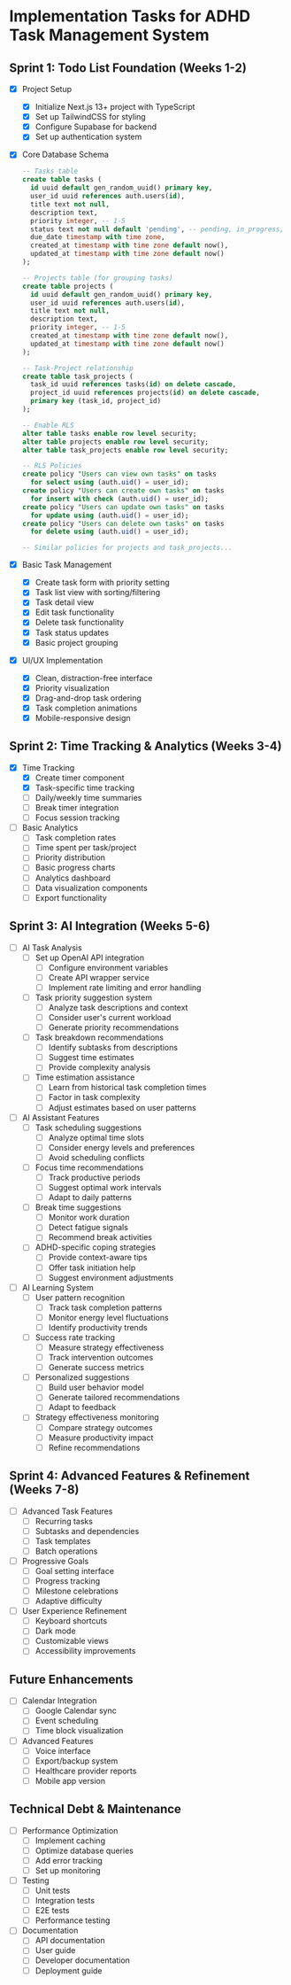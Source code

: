 # Implementation Tasks for ADHD Task Management System

## Sprint 1: Todo List Foundation (Weeks 1-2)
- [x] Project Setup
  - [x] Initialize Next.js 13+ project with TypeScript
  - [x] Set up TailwindCSS for styling
  - [x] Configure Supabase for backend
  - [x] Set up authentication system

- [x] Core Database Schema
  ```sql
  -- Tasks table
  create table tasks (
    id uuid default gen_random_uuid() primary key,
    user_id uuid references auth.users(id),
    title text not null,
    description text,
    priority integer, -- 1-5
    status text not null default 'pending', -- pending, in_progress, completed
    due_date timestamp with time zone,
    created_at timestamp with time zone default now(),
    updated_at timestamp with time zone default now()
  );

  -- Projects table (for grouping tasks)
  create table projects (
    id uuid default gen_random_uuid() primary key,
    user_id uuid references auth.users(id),
    title text not null,
    description text,
    priority integer, -- 1-5
    created_at timestamp with time zone default now(),
    updated_at timestamp with time zone default now()
  );

  -- Task-Project relationship
  create table task_projects (
    task_id uuid references tasks(id) on delete cascade,
    project_id uuid references projects(id) on delete cascade,
    primary key (task_id, project_id)
  );

  -- Enable RLS
  alter table tasks enable row level security;
  alter table projects enable row level security;
  alter table task_projects enable row level security;

  -- RLS Policies
  create policy "Users can view own tasks" on tasks
    for select using (auth.uid() = user_id);
  create policy "Users can create own tasks" on tasks
    for insert with check (auth.uid() = user_id);
  create policy "Users can update own tasks" on tasks
    for update using (auth.uid() = user_id);
  create policy "Users can delete own tasks" on tasks
    for delete using (auth.uid() = user_id);

  -- Similar policies for projects and task_projects...
  ```

- [x] Basic Task Management
  - [x] Create task form with priority setting
  - [x] Task list view with sorting/filtering
  - [x] Task detail view
  - [x] Edit task functionality
  - [x] Delete task functionality
  - [x] Task status updates
  - [x] Basic project grouping

- [x] UI/UX Implementation
  - [x] Clean, distraction-free interface
  - [x] Priority visualization
  - [x] Drag-and-drop task ordering
  - [x] Task completion animations
  - [x] Mobile-responsive design

## Sprint 2: Time Tracking & Analytics (Weeks 3-4)
- [x] Time Tracking
  - [x] Create timer component
  - [x] Task-specific time tracking
  - [ ] Daily/weekly time summaries
  - [ ] Break timer integration
  - [ ] Focus session tracking

- [ ] Basic Analytics
  - [ ] Task completion rates
  - [ ] Time spent per task/project
  - [ ] Priority distribution
  - [ ] Basic progress charts
  - [ ] Analytics dashboard
  - [ ] Data visualization components
  - [ ] Export functionality

## Sprint 3: AI Integration (Weeks 5-6)
- [ ] AI Task Analysis
  - [ ] Set up OpenAI API integration
    - [ ] Configure environment variables
    - [ ] Create API wrapper service
    - [ ] Implement rate limiting and error handling
  - [ ] Task priority suggestion system
    - [ ] Analyze task descriptions and context
    - [ ] Consider user's current workload
    - [ ] Generate priority recommendations
  - [ ] Task breakdown recommendations
    - [ ] Identify subtasks from descriptions
    - [ ] Suggest time estimates
    - [ ] Provide complexity analysis
  - [ ] Time estimation assistance
    - [ ] Learn from historical task completion times
    - [ ] Factor in task complexity
    - [ ] Adjust estimates based on user patterns

- [ ] AI Assistant Features
  - [ ] Task scheduling suggestions
    - [ ] Analyze optimal time slots
    - [ ] Consider energy levels and preferences
    - [ ] Avoid scheduling conflicts
  - [ ] Focus time recommendations
    - [ ] Track productive periods
    - [ ] Suggest optimal work intervals
    - [ ] Adapt to daily patterns
  - [ ] Break time suggestions
    - [ ] Monitor work duration
    - [ ] Detect fatigue signals
    - [ ] Recommend break activities
  - [ ] ADHD-specific coping strategies
    - [ ] Provide context-aware tips
    - [ ] Offer task initiation help
    - [ ] Suggest environment adjustments

- [ ] AI Learning System
  - [ ] User pattern recognition
    - [ ] Track task completion patterns
    - [ ] Monitor energy level fluctuations
    - [ ] Identify productivity trends
  - [ ] Success rate tracking
    - [ ] Measure strategy effectiveness
    - [ ] Track intervention outcomes
    - [ ] Generate success metrics
  - [ ] Personalized suggestions
    - [ ] Build user behavior model
    - [ ] Generate tailored recommendations
    - [ ] Adapt to feedback
  - [ ] Strategy effectiveness monitoring
    - [ ] Compare strategy outcomes
    - [ ] Measure productivity impact
    - [ ] Refine recommendations

## Sprint 4: Advanced Features & Refinement (Weeks 7-8)
- [ ] Advanced Task Features
  - [ ] Recurring tasks
  - [ ] Subtasks and dependencies
  - [ ] Task templates
  - [ ] Batch operations

- [ ] Progressive Goals
  - [ ] Goal setting interface
  - [ ] Progress tracking
  - [ ] Milestone celebrations
  - [ ] Adaptive difficulty

- [ ] User Experience Refinement
  - [ ] Keyboard shortcuts
  - [ ] Dark mode
  - [ ] Customizable views
  - [ ] Accessibility improvements

## Future Enhancements
- [ ] Calendar Integration
  - [ ] Google Calendar sync
  - [ ] Event scheduling
  - [ ] Time block visualization

- [ ] Advanced Features
  - [ ] Voice interface
  - [ ] Export/backup system
  - [ ] Healthcare provider reports
  - [ ] Mobile app version

## Technical Debt & Maintenance
- [ ] Performance Optimization
  - [ ] Implement caching
  - [ ] Optimize database queries
  - [ ] Add error tracking
  - [ ] Set up monitoring

- [ ] Testing
  - [ ] Unit tests
  - [ ] Integration tests
  - [ ] E2E tests
  - [ ] Performance testing

- [ ] Documentation
  - [ ] API documentation
  - [ ] User guide
  - [ ] Developer documentation
  - [ ] Deployment guide
